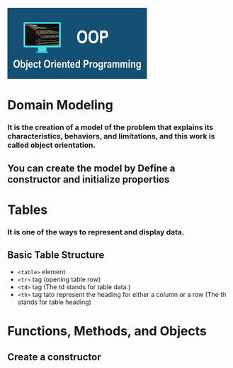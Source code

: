 ![oop](oop.png)

# Domain Modeling
### It is the creation of a model of the problem that explains its characteristics, behaviors, and limitations, and this work is called object orientation.
## You can create the model by Define a constructor and initialize properties

# Tables
### It is one of the ways to represent and display data.

## Basic Table Structure
* `<table>` element
* `<tr>` tag (opening table row)
* `<td>` tag (The td stands for table data.)
* `<th>` tag tato represent the heading for either a column or a row (The th stands for table heading)

# Functions, Methods, and Objects
## Create a constructor
### 